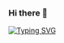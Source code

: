### Hi there 👋
[![Typing SVG](https://readme-typing-svg.herokuapp.com?color=%AA77C3&size=40&width=600&height=30&lines=Welcome,+I'm+in+process+of+something...;still+discovering+what+but+excited+for+the+journey)](https://git.io/typing-svg)

<!--
**MarianaGuez/MarianaGuez** is a ✨ _special_ ✨ repository because its `README.md` (this file) appears on your GitHub profile.

Here are some ideas to get you started:

- 🔭 I’m currently working on ...
- 🌱 I’m currently learning ...
- 👯 I’m looking to collaborate on ...
- 🤔 I’m looking for help with ...
- 💬 Ask me about ...
- 📫 How to reach me: ...
- 😄 Pronouns: ...
- ⚡ Fun fact: ...
-->
